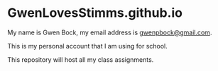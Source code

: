 # GwenLovesStimms.github.io

My name is Gwen Bock, my email address is gwenpbock@gmail.com.

This is my personal account that I am using for school. 

This repository will host all my class assignments.